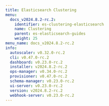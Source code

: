 ```yaml
---
title: Elasticsearch Clustering
menu:
  docs_v2024.8.2-rc.2:
    identifier: es-clustering-elasticsearch
    name: Clustering
    parent: es-elasticsearch-guides
    weight: 25
menu_name: docs_v2024.8.2-rc.2
info:
  autoscaler: v0.32.0-rc.2
  cli: v0.47.0-rc.2
  dashboard: v0.23.0-rc.2
  installer: v2024.8.2-rc.2
  ops-manager: v0.34.0-rc.2
  provisioner: v0.47.0-rc.2
  schema-manager: v0.23.0-rc.2
  ui-server: v0.23.0-rc.2
  version: v2024.8.2-rc.2
  webhook-server: v0.23.0-rc.2
---
```


